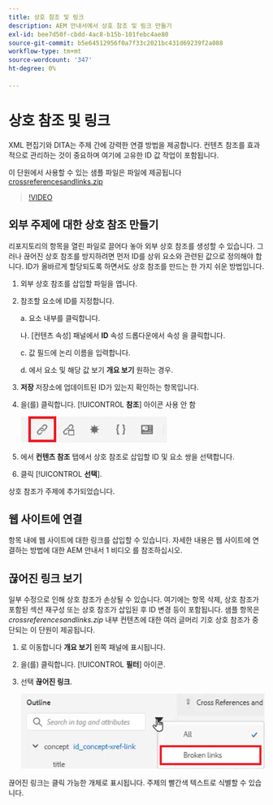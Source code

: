 ```yaml
---
title: 상호 참조 및 링크
description: AEM 안내서에서 상호 참조 및 링크 만들기
exl-id: bee7d50f-cbdd-4ac8-b15b-101febc4ae80
source-git-commit: b5e64512956f0a7f33c2021bc431d69239f2a088
workflow-type: tm+mt
source-wordcount: '347'
ht-degree: 0%

---
```


# 상호 참조 및 링크

XML 편집기와 DITA는 주제 간에 강력한 연결 방법을 제공합니다. 컨텐츠 참조를 효과적으로 관리하는 것이 중요하며 여기에 고유한 ID 값 작업이 포함됩니다.

이 단원에서 사용할 수 있는 샘플 파일은 파일에 제공됩니다
[crossreferencesandlinks.zip](assets/crossreferencesandlinks.zip)

>[!VIDEO](https://video.tv.adobe.com/v/342764)

## 외부 주제에 대한 상호 참조 만들기

리포지토리의 항목을 열린 파일로 끌어다 놓아 외부 상호 참조를 생성할 수 있습니다. 그러나 끊어진 상호 참조를 방지하려면 먼저 ID를 상위 요소와 관련된 값으로 정의해야 합니다. ID가 올바르게 할당되도록 하면서도 상호 참조를 만드는 한 가지 쉬운 방법입니다.

1. 외부 상호 참조를 삽입할 파일을 엽니다.

2. 참조할 요소에 ID를 지정합니다.

   a. 요소 내부를 클릭합니다.

   나. [컨텐츠 속성] 패널에서 **ID** 속성 드롭다운에서 속성 을 클릭합니다.

   c. 값 필드에 논리 이름을 입력합니다.

   d. 에서 요소 및 해당 값 보기 **개요 보기** 원하는 경우.

3. **저장** 저장소에 업데이트된 ID가 있는지 확인하는 항목입니다.

4. 을(를) 클릭합니다. [!UICONTROL **참조**] 아이콘 사용 안 함

   ![도구 모음](images/lesson-7/references-icon.png)

5. 에서 **컨텐츠 참조** 탭에서 상호 참조로 삽입할 ID 및 요소 쌍을 선택합니다.

6. 클릭 [!UICONTROL **선택**].

상호 참조가 주제에 추가되었습니다.

## 웹 사이트에 연결

항목 내에 웹 사이트에 대한 링크를 삽입할 수 있습니다. 자세한 내용은 웹 사이트에 연결하는 방법에 대한 AEM 안내서 1 비디오 를 참조하십시오.


## 끊어진 링크 보기

일부 수정으로 인해 상호 참조가 손상될 수 있습니다. 여기에는 항목 삭제, 상호 참조가 포함된 섹션 재구성 또는 상호 참조가 삽입된 후 ID 변경 등이 포함됩니다. 샘플 항목은 _crossreferencesandlinks.zip_ 내부 컨텐츠에 대한 여러 글머리 기호 상호 참조가 중단되는 이 단원이 제공됩니다.

1. 로 이동합니다 **개요 보기** 왼쪽 패널에 표시됩니다.

2. 을(를) 클릭합니다. [!UICONTROL **필터**] 아이콘.

3. 선택 **끊어진 링크**.

   ![필터 드롭다운](images/lesson-7/broken-links.png)

끊어진 링크는 클릭 가능한 개체로 표시됩니다. 주제의 빨간색 텍스트로 식별할 수 있습니다.
